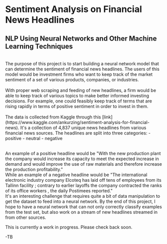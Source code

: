 # Sentiment Analysis on Financial News Headlines
## NLP Using Neural Networks and Other Machine Learning Techniques
<br>
The purpose of this project is to start building a neural network model that can determine the sentiment of financial news headlines.  The users of this model would be investment firms who want to keep track of the market sentiment of a set of various products, companies, or industries.  <br><br>
With proper web scraping and feeding of new headlines, a firm would be able to keep track of various topics to make better informed investing decisions.  For example, one could feasibly keep track of terms that are rising rapidly in terms of positive sentiment in order to invest in them.<br><br>
The data is collected from Kaggle through this [link](https://www.kaggle.com/ankurzing/sentiment-analysis-for-financial-news).  It's a collection of 4,837 unique news headlines from various financial news sources. The headlines are split into three categories:
- positive
- neutral
- negative<br><br>

An example of a positive headline would be "With the new production plant the company would increase its capacity to meet the expected increase in demand and would improve the use of raw materials and therefore increase the production profitability."
<br>
While an example of a negative headline would be "The international electronic industry company Elcoteq has laid off tens of employees from its Tallinn facility ; contrary to earlier layoffs the company contracted the ranks of its office workers , the daily Postimees reported."
<br>
It's an interesting challenge that requires quite a bit of data manipulation to get the dataset to feed into a neural network.  By the end of this project, I hope to have a neural network that can not only correctly classify examples from the test set, but also work on a stream of new headlines streamed in from other sources.


This is currently a work in progress.  Please check back soon.

-TB